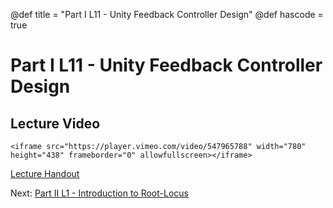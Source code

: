@def title = "Part I L11 - Unity Feedback Controller Design"
@def hascode = true

# Part I L11 - Unity Feedback Controller Design

## Lecture Video
~~~
<iframe src="https://player.vimeo.com/video/547965788" width="780" height="438" frameborder="0" allowfullscreen></iframe>
~~~    

[Lecture Handout](/part_i/ME417_-_Controls_-_Part_I_Lecture_11_Unity_Feedback_Controller_Design.pdf)

Next: [Part II L1 - Introduction to Root-Locus](/part_ii/lecture1/)